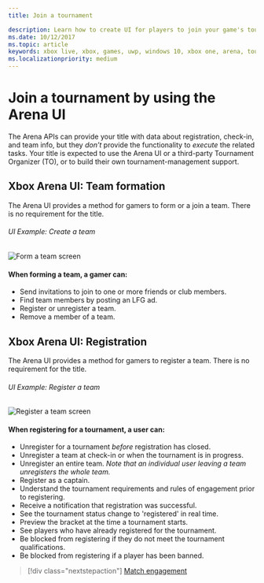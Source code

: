```yaml
---
title: Join a tournament

description: Learn how to create UI for players to join your game's tournaments.
ms.date: 10/12/2017
ms.topic: article
keywords: xbox live, xbox, games, uwp, windows 10, xbox one, arena, tournament, ux
ms.localizationpriority: medium
---
```

# Join a tournament by using the Arena UI

The Arena APIs can provide your title with data about registration, check-in, and team info, but they *don’t* provide the functionality to *execute* the related tasks. Your title is expected to use the Arena UI or a third-party Tournament Organizer (TO), or to build their own tournament-management support.

## Xbox Arena UI: Team formation

The Arena UI provides a method for gamers to form or a join a team. There is no requirement for the title.

###### UI Example: Create a team

![Form a team screen](../../images/arena/arena-ux-create-team.png)

#### When forming a team, a gamer can:

* Send invitations to join to one or more friends or club members.
* Find team members by posting an LFG ad.
* Register or unregister a team.
* Remove a member of a team.

## Xbox Arena UI: Registration

The Arena UI provides a method for gamers to register a team. There is no requirement for the title.

###### UI Example: Register a team

![Register a team screen](../../images/arena/arena-ux-register-team.png)

#### When registering for a tournament, a user can:

* Unregister for a tournament *before* registration has closed.
* Unregister a team at check-in or when the tournament is in progress.
* Unregister an entire team. *Note that an individual user leaving a team unregisters the whole team.*
* Register as a captain.
* Understand the tournament requirements and rules of engagement prior to registering.
* Receive a notification that registration was successful.
* See the tournament status change to 'registered' in real time.
* Preview the bracket at the time a tournament starts.
* See players who have already registered for the tournament.
* Be blocked from registering if they do not meet the tournament qualifications.
* Be blocked from registering if a player has been banned.

> [!div class="nextstepaction"]
> [Match engagement](arena-ux-match-engagement.md)
